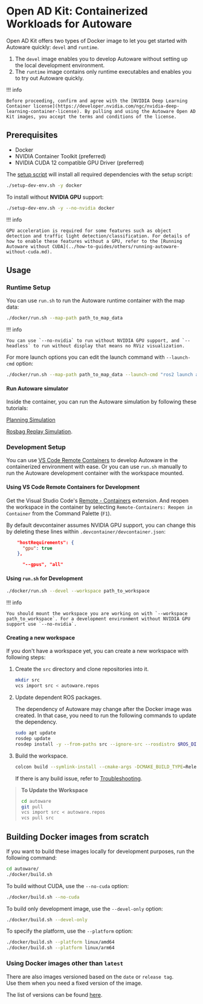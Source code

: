 # Open AD Kit: Containerized Workloads for Autoware

Open AD Kit offers two types of Docker image to let you get started with Autoware quickly: `devel` and `runtime`.

1. The `devel` image enables you to develop Autoware without setting up the local development environment.
2. The `runtime` image contains only runtime executables and enables you to try out Autoware quickly.

!!! info

    Before proceeding, confirm and agree with the [NVIDIA Deep Learning Container license](https://developer.nvidia.com/ngc/nvidia-deep-learning-container-license). By pulling and using the Autoware Open AD Kit images, you accept the terms and conditions of the license.

## Prerequisites

- Docker
- NVIDIA Container Toolkit (preferred)
- NVIDIA CUDA 12 compatible GPU Driver (preferred)

The [setup script](../setup-dev-env.sh) will install all required dependencies with the setup script:

```bash
./setup-dev-env.sh -y docker
```

To install without **NVIDIA GPU** support:

```bash
./setup-dev-env.sh -y --no-nvidia docker
```

!!! info

    GPU acceleration is required for some features such as object detection and traffic light detection/classification. For details of how to enable these features without a GPU, refer to the [Running Autoware without CUDA](../how-to-guides/others/running-autoware-without-cuda.md).

## Usage

### Runtime Setup

You can use `run.sh` to run the Autoware runtime container with the map data:

```bash
./docker/run.sh --map-path path_to_map_data
```

!!! info

    You can use `--no-nvidia` to run without NVIDIA GPU support, and `--headless` to run without display that means no RViz visualization.

For more launch options you can edit the launch command with `--launch-cmd` option:

```bash
./docker/run.sh --map-path path_to_map_data --launch-cmd "ros2 launch autoware_launch autoware.launch.xml map_path:=/autoware_map vehicle_model:=sample_vehicle sensor_model:=sample_sensor_kit"
```

#### Run Autoware simulator

Inside the container, you can run the Autoware simulation by following these tutorials:

[Planning Simulation](../../tutorials/ad-hoc-simulation/planning-simulation.md)

[Rosbag Replay Simulation](../../tutorials/ad-hoc-simulation/rosbag-replay-simulation.md).

### Development Setup

You can use [VS Code Remote Containers](https://marketplace.visualstudio.com/items?itemName=ms-vscode-remote.remote-containers) to develop Autoware in the containerized environment with ease. Or you can use `run.sh` manually to run the Autoware development container with the workspace mounted.

#### Using VS Code Remote Containers for Development

Get the Visual Studio Code's [Remote - Containers](https://marketplace.visualstudio.com/items?itemName=ms-vscode-remote.remote-containers) extension.
And reopen the workspace in the container by selecting `Remote-Containers: Reopen in Container` from the Command Palette (`F1`).

By default devcontainer assumes NVIDIA GPU support, you can change this by deleting these lines within `.devcontainer/devcontainer.json`:

```json
    "hostRequirements": {
      "gpu": true
    },
```

```json
      "--gpus", "all"
```

#### Using `run.sh` for Development

```bash
./docker/run.sh --devel --workspace path_to_workspace
```

!!! info

    You should mount the workspace you are working on with `--workspace path_to_workspace`. For a development environment without NVIDIA GPU support use `--no-nvidia`.

#### Creating a new workspace

If you don't have a workspace yet, you can create a new workspace with following steps:

1. Create the `src` directory and clone repositories into it.

   ```bash
   mkdir src
   vcs import src < autoware.repos
   ```

2. Update dependent ROS packages.

   The dependency of Autoware may change after the Docker image was created.
   In that case, you need to run the following commands to update the dependency.

   ```bash
   sudo apt update
   rosdep update
   rosdep install -y --from-paths src --ignore-src --rosdistro $ROS_DISTRO
   ```

3. Build the workspace.

   ```bash
   colcon build --symlink-install --cmake-args -DCMAKE_BUILD_TYPE=Release
   ```

   If there is any build issue, refer to [Troubleshooting](../../support/troubleshooting/index.md#build-issues).

> **To Update the Workspace**
>
> ```bash
> cd autoware
> git pull
> vcs import src < autoware.repos
> vcs pull src
> ```

## Building Docker images from scratch

If you want to build these images locally for development purposes, run the following command:

```bash
cd autoware/
./docker/build.sh
```

To build without CUDA, use the `--no-cuda` option:

```bash
./docker/build.sh --no-cuda
```

To build only development image, use the `--devel-only` option:

```bash
./docker/build.sh --devel-only
```

To specify the platform, use the `--platform` option:

```bash
./docker/build.sh --platform linux/amd64
./docker/build.sh --platform linux/arm64
```

### Using Docker images other than `latest`

There are also images versioned based on the `date` or `release tag`.  
Use them when you need a fixed version of the image.

The list of versions can be found [here](https://github.com/autowarefoundation/autoware/packages).
